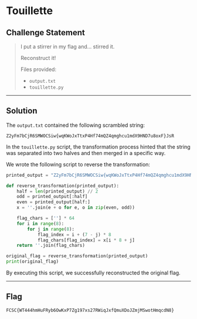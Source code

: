 
# Touillette


## Challenge Statement

> I put a stirrer in my flag and... stirred it.
> 
> Reconstruct it!
> 
> Files provided:
> - `output.txt`
> - `touillette.py`

---

## Solution

The `output.txt` contained the following scrambled string:

```
Z2yFm7bCjR6SMWOCSiw{wqKWoJxTtxP4Hf74mQZ4qmghcu1mdX9HND7u8oxF}JsR
```

In the `touillette.py` script, the transformation process hinted that the string was separated into two halves and then merged in a specific way.

We wrote the following script to reverse the transformation:

```python
printed_output = "Z2yFm7bCjR6SMWOCSiw{wqKWoJxTtxP4Hf74mQZ4qmghcu1mdX9HND7u8oxF}JsR"

def reverse_transformation(printed_output):
    half = len(printed_output) // 2
    odd = printed_output[:half]
    even = printed_output[half:]
    x = ''.join(e + o for e, o in zip(even, odd))

    flag_chars = [''] * 64
    for i in range(8):
        for j in range(8):
            flag_index = i + (7 - j) * 8
            flag_chars[flag_index] = x[i * 8 + j]
    return ''.join(flag_chars)

original_flag = reverse_transformation(printed_output)
print(original_flag)
```

By executing this script, we successfully reconstructed the original flag.

---

## Flag

```
FCSC{WT444hmHuFRyb6OwKxP7Zg197xs27RWiqJxfQmuXDoJZmjMSwotHmqcdN8}
```

